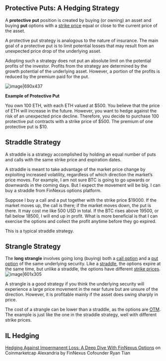## Protective Puts: A Hedging Strategy


A **protective put** position is created by buying (or owning) an asset and buying **put** options with a [strike price](https://corporatefinanceinstitute.com/resources/knowledge/trading-investing/strike-price/) equal or close to the current price of the asset. 

A protective put strategy is analogous to the nature of insurance. The main goal of a protective put is to limit potential losses that may result from an unexpected price drop of the underlying asset.

Adopting such a strategy does not put an absolute limit on the potential profits of the investor. Profits from the strategy are determined by the growth potential of the underlying asset. However, a portion of the profits is reduced by the premium paid for the put.

![image|690x437](https://aws1.discourse-cdn.com/standard17/uploads/community12/original/1X/2958cb8fb0e32b2ffb508249f3456f3faa1652b7.jpeg) 

**Example of Protective Put**

You own 100 ETH, with each ETH valued at $500. You believe that the price of ETH will increase in the future. However, you want to hedge against the risk of an unexpected price decline. Therefore, you decide to purchase 100 protective put contracts with a strike price of $500. The premium of one protective put is $10.

## Straddle Strategy

A straddle is a strategy accomplished by holding an equal number of puts and calls with the same strike price and expiration dates.

A straddle is meant to take advantage of the market price change by exploiting increased volatility, regardless of which direction the market’s price moves.
For example, I am not sure BTC is going to go upwards or downwards in the coming days. But I expect the movement will be big. I can buy a straddle from FinNexus options platform.

Suppose I buy a call and a put together with the strike price $19000. If the market moves up, the call is there; if the market moves down, the put is there. It may cost me like 500 USD in total. If the BTC rises above 19500, or fall below 18500, I will end up in profit.
What is more beneficial is that I can exercise the options and collect the profit anytime before they go expired.

This is a typical straddle strategy.

## Strangle Strategy


The **long strangle** involves going long (buying) both a [call option](https://en.wikipedia.org/wiki/Call_option) and a [put option](https://en.wikipedia.org/wiki/Put_option) of the same underlying security. Like a [straddle](https://en.wikipedia.org/wiki/Straddle), the options expire at the same time, but unlike a straddle, the options have different [strike prices](https://en.wikipedia.org/wiki/Strike_price).
![image|601x305](https://aws1.discourse-cdn.com/standard17/uploads/community12/original/1X/e6c44ffaa78cc4012afff1b0e1ebb327f51be4f6.png)  

A strangle is a good strategy if you think the underlying security will experience a large price movement in the near future but are unsure of the direction. However, it is profitable mainly if the asset does swing sharply in price.

The cost of a strangle can be lower than a straddle, as the options are [OTM](https://www.investopedia.com/terms/o/outofthemoney.asp).
The example is just like the one in the straddle strategy, well with different strike prices.

## IL Hedging

[Hedging Against Impermanent Loss: A Deep Dive With FinNexus Options](https://coinmarketcap.com/alexandria/article/hedging-against-impermanent-loss-a-deep-dive-with-finnexus-options) on Coinmarketcap Alexandria by FinNexus Cofounder Ryan Tian
